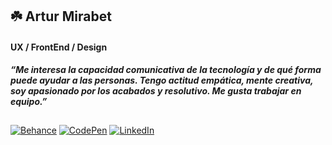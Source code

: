 ## ☘️ Artur Mirabet
#### UX / FrontEnd / Design
*__“Me interesa la capacidad comunicativa de la tecnología y de qué forma puede ayudar a las personas. Tengo actitud empática, mente creativa, soy apasionado por los acabados y resolutivo. Me gusta trabajar en equipo.”__*
##
[![Behance](https://img.shields.io/badge/Behance-1769FF?style=for-the-badge&logo=Behance&logoColor=white)](https://www.behance.net/amirabet) [![CodePen](https://img.shields.io/badge/CodePen-000000?style=for-the-badge&logo=CodePen&logoColor=white)](https://codepen.io/amirabet) [![LinkedIn](https://img.shields.io/badge/LinkedIn-0A66C2?style=for-the-badge&logo=LinkedIn&logoColor=white)](https://linkedin.com/in/amirabet) 




<!--

[![saythanks](https://img.shields.io/badge/say-thanks-ff69b4.svg)](https://saythanks.io/to/kennethreitz)
**amirabet/amirabet** is a ✨ _special_ ✨ repository because its `README.md` (this file) appears on your GitHub profile.

Here are some ideas to get you started:

- 🔭 I’m currently working on ...
- 🌱 I’m currently learning ...
- 👯 I’m looking to collaborate on ...
- 🤔 I’m looking for help with ...
- 💬 Ask me about ...
- 📫 How to reach me: ...
- 😄 Pronouns: ...
- ⚡ Fun fact: ...
-->
